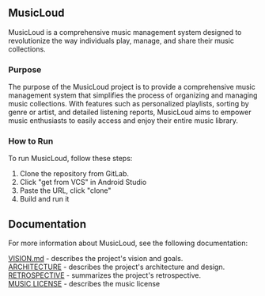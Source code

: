 ## MusicLoud

MusicLoud is a comprehensive music management system designed to revolutionize the way individuals play, manage, and share their music collections.

### Purpose

The purpose of the MusicLoud project is to provide a comprehensive music management system that simplifies the process of organizing and managing music collections. With features such as personalized playlists, sorting by genre or artist, and detailed listening reports, MusicLoud aims to empower music enthusiasts to easily access and enjoy their entire music library.

### How to Run

To run MusicLoud, follow these steps:

1. Clone the repository from GitLab.
2. Click "get from VCS" in Android Studio
3. Paste the URL, click "clone"
4. Build and run it

## Documentation

For more information about MusicLoud, see the following documentation:

[VISION.md](VISION.md) - describes the project's vision and goals.<br>
[ARCHITECTURE](ARCHITECTURE.md) - describes the project's architecture and design.<br>
[RETROSPECTIVE](RETROSPECTIVE.md) - summarizes the project's retrospective.<br>
[MUSIC LICENSE](MUSICLICENSE.md) - describes the music license



